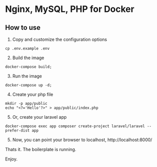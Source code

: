 # Nginx, MySQL, PHP for Docker

## How to use

1. Copy and customize the configuration options

```
cp .env.example .env
```

2. Build the image

```
docker-compose build;
```

3. Run the image

```
docker-compose up -d;
```

4. Create your php file

```
mkdir -p app/public
echo "<?='Hello'?>" > app/public/index.php
```

5. Or, create your laravel app

```
docker-compose exec app composer create-project laravel/laravel --prefer-dist app
```

5. Now, you can point your browser to localhost, http://localhost:8000/

Thats it. The boilerplate is running.

Enjoy.
